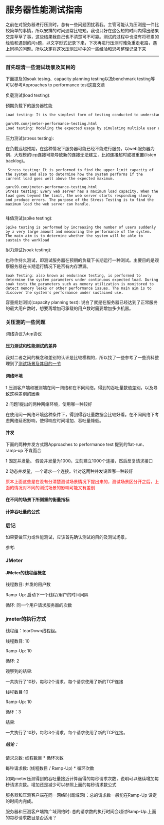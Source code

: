 # 服务器性能测试指南

之前在对服务器进行压测时，总有一些问题困扰着我。主管可能认为压测是一件比较简单的事情，所以安排的时间通常比较短。我也只好在这么短的时间内得出结果交差草草了事，这些结果我自己也不清楚可不可靠。测试的过程中也没有将积累的经验和遇到的问s题，以文字形式记录下来，下次再进行压测时难免重走老路，遇上同样的问题。所以决定将这次压测过程中的一些经验和思考整理记录下来

------

### <span id="jump">首先理清一些测试场景及其目的</span>

下面提及的soak tesing、capacity planning testing以及benchmark testing等可以参考Approaches to performance test这篇文章

负载测试(load testing): 

 预期负载下的服务器性能

~~~html
Load testing: It is the simplest form of testing conducted to understand the behaviour of the system under a specific load. Load testing will result in measuring important business critical transactions and load on the database, application server, etc., are also monitored

guru99.com/jmeter-performance-testing.html
Load testing: Modeling the expected usage by simulating multiple user access the Web services concurrently
~~~

压力测试(stress testing):

 在负载远超预期，在这种情况下服务器可能已经不能进行服务。以web服务器为例，大规模的tcp连接可能导致新的连接无法建立，比如连接超时或被重置(listen backlog)。

~~~
 Stress testing: It is performed to find the upper limit capacity of the system and also to determine how the system performs if the current load goes well above the expected maximum.
 
guru99.com/jmeter-performance-testing.html
Stress testing: Every web server has a maximum load capacity. When the load goes beyond the limit, the web server starts responding slowly and produce errors. The purpose of the Stress Testing is to find the maximum load the web server can handle.
 
~~~

峰值测试(spike testing):

~~~
Spike testing is performed by increasing the number of users suddenly by a very large amount and measuring the performance of the system. The main aim is to determine whether the system will be able to sustain the workload

~~~

耐力测试(soak testing): 

也称作持久测试，即测试服务器在预期的负载下长期运行一种测试。主要目的是观察服务器在长期运行情况下是否有内存泄漏。

~~~
Soak Testing: also known as endurance testing, is performed to determine the system parameters under continuous expected load. During soak tests the parameters such as memory utilization is monitored to detect memory leaks or other performance issues. The main aim is to discover the system's performance under sustained use.
~~~

容量规划测试(capacity planning test): 说白了就是在服务器已经达到了正常服务的最大用户数时，想要再增加可承载的用户数时需要增加多少机器。

### 关压测的一些问题

网络协议为tcp协议

#### 压力测试和性能测试的差异

我对二者之间的概念和差别的认识是比较模糊的，所以找了一些参考了一些资料整理到了[测试场景及其目的一节](#jump)

#### 网络环境

1 压测客户端和被测端在同一网络和在不同网络，得到的吞吐量数值差别。以及导致这种差别的因素

2 问题1提出的两种网络环境，使用哪一种较好

在使用同一网络环境这种条件下，得到得吞吐量数据会比较好看。在不同网络下考虑网络延迟影响，使得响应时间增加、吞吐量降低。

#### 并发

下面的两种并发方式跟Approaches to performance test 提到的flat-run、ramp-up 不谋而合

1 固定并发量。 假设并发量为1000。立刻建立1000个连接，然后反复请求接口

2 动态并发量，一个请求一个连接。针对这两种并发设置哪一种较好

<font color="red">原本上面这些是在没有分清楚测试场景情况下提出来的，测试场景区分开之后，上面的情况对不同的测试场景的影响可能又有差别</font>

#### 在不同的场景下所侧重的衡量指标



#### 计算吞吐量的公式



### 后记

如果要做压力或性能测试，应该首先确认测试的目的及测试场景。



参考:

[Approaches to performance testing]: https://www.oracle.com/technical-resources/articles/enterprise-architecture/performance-testing.html

### JMeter

#### JMeter的线程组概念

线程数目: 并发的用户数

Ramp-Up: 启动下一个线程/用户的时间间隔

循环: 同一个用户请求服务器的次数

### jmeter的执行方式

线程组：tearDown线程组。

线程数目: 10

Ramp-Up: 10

循环: 2

观察到的结果:

一共执行了10秒，每秒2个请求。每个请求使用了新的TCP连接

线程数目:10

Ramp-Up: 10

循环：3

结果:

一共执行了10秒，每秒3个请求，每个请求使用了新的TCP连接。

##### 结论：

请求总数: 线程数目 * 循环次数

每秒请求数:  (线程数目 / Ramp-Up) * 循环次数

如果jmeter压测得到的吞吐量接近计算而得的每秒请求次数，说明可以继续增加每秒请求次数。增加还是减少可以参照上面的每秒请求数公式

服务器和压测客户端在同一网络时(局域网)：总的请求数一般能在Ramp-Up 设定的时间内完成。

服务器和压测客户端跨广域网络时: 总的请求数的执行时间会超过Ramp-Up.上面的每秒请求数目是否适用？

